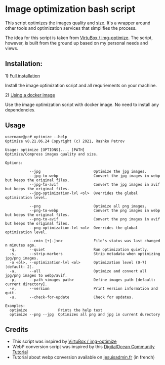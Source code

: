 # Image optimization bash script

This script optimizes the images quality and size. It's a wrapper around other tools and optimization services that simplifies the process.

The idea for this script is taken from [VirtuBox / img-optimize](https://github.com/VirtuBox/img-optimize). The script, however, is built from the ground up based on my personal needs and views.

## Installation:

1\) [Full installation](https://github.com/rashkopetrov/img-optimize/blob/master/README-INSTALLATION.md)

Install the image optimization script and all requriements on your machine.

2\) [Using a docker image](https://github.com/rashkopetrov/img-optimize/blob/master/README-DOCKER.md)

Use the image optimization script with docker image. No need to install any dependencies.

## Usage

```
username@pc# optimize --help
Optimize v0.21.06.24 Copyright (c) 2021, Rashko Petrov

Usage: optimize [OPTIONS].... [PATH]
Optimize/Compress images quality and size.

Options:

           --jpg                        Optimize the jpg images.
           --jpg-to-webp                Convert the jpg images in webp but keeps the original files.
           --jpg-to-avif                Convert the jpg images in avif but keeps the original files.
           --jpg-optimization-lvl <ol>  Overrides the global optimization level.

           --png                        Optimize all png images.
           --png-to-webp                Convert the png images in webp but keeps the original files.
           --png-to-avif                Convert the png images in avif but keeps the original files.
           --png-optimization-lvl <ol>  Overrides the global optimization level.

           --cmin [+|-]<n>              File's status was last changed n minutes ago.
  -q,      --quiet                      Run optimization quietly.
  -s,      --strip-markers              Strip metadata when optimizing jpg/png images.
  -o <ol>, --optimization-lvl <ol>      Optimization level (0-7) [default: 2].
  -a,      --all                        Optimize and convert all jpg/png images to webp/avif.
  -p,      --path <images path>         Define images path [default: current directory].
  -v,      --version                    Print version information and quit.
  -u,      --check-for-update           Check for updates.

Examples:
  optimize              Prints the help text
  optimize --png --jpg  Optimizes all png and jpg in current durectory

```

## Credits

-   This script was inspired by [VirtuBox / img-optimize](https://github.com/VirtuBox/img-optimize)
-   WebP conversion script was inspired by this [DigitalOcean Community Tutorial](https://www.digitalocean.com/community/tutorials/how-to-create-and-serve-webp-images-to-speed-up-your-website)
-   Tutorial about webp conversion available on [jesuisadmin.fr](https://jesuisadmin.fr/convertir-vos-images-en-webp-nginx/) (in french)
